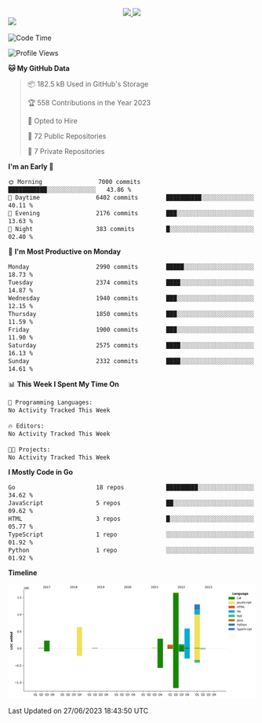<div align="center">
  <a href="https://github.com/arielsrv">
    <img height="180em" src="https://github-readme-stats.vercel.app/api?username=arielsrv&show_icons=true&theme=radical&include_all_commits=true&count_private=true"/>
    <img height="180em" src="https://github-readme-stats.vercel.app/api/top-langs/?username=arielsrv&layout=compact&langs_count=10&theme=radical"/>
 </a>
</div>

<div>
  <a href="https://www.linkedin.com/in/arielpineiro/" target="_blank">
    <img src="https://img.shields.io/badge/-LinkedIn-%230077B5?style=for-the-badge&logo=linkedin&logoColor=white" target="_blank">
  </a>
</div>

<!--START_SECTION:waka-->
![Code Time](http://img.shields.io/badge/Code%20Time-0%20secs-blue)

![Profile Views](http://img.shields.io/badge/Profile%20Views-1-blue)

**🐱 My GitHub Data** 

> 📦 182.5 kB Used in GitHub's Storage 
 > 
> 🏆 558 Contributions in the Year 2023
 > 
> 💼 Opted to Hire
 > 
> 📜 72 Public Repositories 
 > 
> 🔑 7 Private Repositories 
 > 
**I'm an Early 🐤** 

```text
🌞 Morning                7000 commits        ███████████░░░░░░░░░░░░░░   43.86 % 
🌆 Daytime                6402 commits        ██████████░░░░░░░░░░░░░░░   40.11 % 
🌃 Evening                2176 commits        ███░░░░░░░░░░░░░░░░░░░░░░   13.63 % 
🌙 Night                  383 commits         █░░░░░░░░░░░░░░░░░░░░░░░░   02.40 % 
```
📅 **I'm Most Productive on Monday** 

```text
Monday                   2990 commits        █████░░░░░░░░░░░░░░░░░░░░   18.73 % 
Tuesday                  2374 commits        ████░░░░░░░░░░░░░░░░░░░░░   14.87 % 
Wednesday                1940 commits        ███░░░░░░░░░░░░░░░░░░░░░░   12.15 % 
Thursday                 1850 commits        ███░░░░░░░░░░░░░░░░░░░░░░   11.59 % 
Friday                   1900 commits        ███░░░░░░░░░░░░░░░░░░░░░░   11.90 % 
Saturday                 2575 commits        ████░░░░░░░░░░░░░░░░░░░░░   16.13 % 
Sunday                   2332 commits        ████░░░░░░░░░░░░░░░░░░░░░   14.61 % 
```


📊 **This Week I Spent My Time On** 

```text
💬 Programming Languages: 
No Activity Tracked This Week

🔥 Editors: 
No Activity Tracked This Week

🐱‍💻 Projects: 
No Activity Tracked This Week
```

**I Mostly Code in Go** 

```text
Go                       18 repos            █████████░░░░░░░░░░░░░░░░   34.62 % 
JavaScript               5 repos             ██░░░░░░░░░░░░░░░░░░░░░░░   09.62 % 
HTML                     3 repos             █░░░░░░░░░░░░░░░░░░░░░░░░   05.77 % 
TypeScript               1 repo              ░░░░░░░░░░░░░░░░░░░░░░░░░   01.92 % 
Python                   1 repo              ░░░░░░░░░░░░░░░░░░░░░░░░░   01.92 % 
```



**Timeline**

![Lines of Code chart](https://raw.githubusercontent.com/arielsrv/arielsrv/main/assets/bar_graph.png)


 Last Updated on 27/06/2023 18:43:50 UTC
<!--END_SECTION:waka-->
